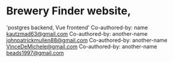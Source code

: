 # Brewery Finder website, 
'postgres backend, Vue frontend'
Co-authored-by: name <kautzmad63@gmail.com> 
Co-authored-by: another-name <johnpatrickmullen88@gmail.com>
Co-authored-by: another-name <VinceDeMichele@gmail.com>
Co-authored-by: another-name <beads1997@gmail.com>
